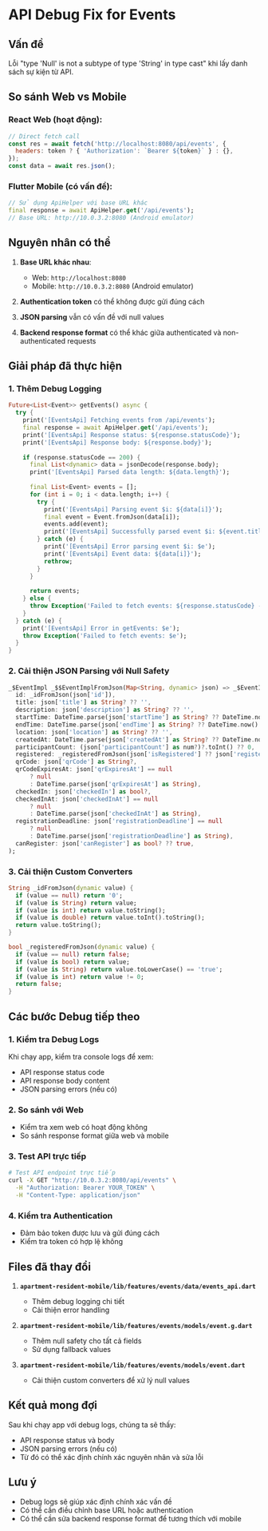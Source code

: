 # API Debug Fix for Events

## Vấn đề

Lỗi "type 'Null' is not a subtype of type 'String' in type cast" khi lấy danh sách sự kiện từ API.

## So sánh Web vs Mobile

### React Web (hoạt động):
```javascript
// Direct fetch call
const res = await fetch('http://localhost:8080/api/events', {
  headers: token ? { 'Authorization': `Bearer ${token}` } : {},
});
const data = await res.json();
```

### Flutter Mobile (có vấn đề):
```dart
// Sử dụng ApiHelper với base URL khác
final response = await ApiHelper.get('/api/events');
// Base URL: http://10.0.3.2:8080 (Android emulator)
```

## Nguyên nhân có thể

1. **Base URL khác nhau**:
   - Web: `http://localhost:8080`
   - Mobile: `http://10.0.3.2:8080` (Android emulator)

2. **Authentication token** có thể không được gửi đúng cách

3. **JSON parsing** vẫn có vấn đề với null values

4. **Backend response format** có thể khác giữa authenticated và non-authenticated requests

## Giải pháp đã thực hiện

### 1. Thêm Debug Logging
```dart
Future<List<Event>> getEvents() async {
  try {
    print('[EventsApi] Fetching events from /api/events');
    final response = await ApiHelper.get('/api/events');
    print('[EventsApi] Response status: ${response.statusCode}');
    print('[EventsApi] Response body: ${response.body}');
    
    if (response.statusCode == 200) {
      final List<dynamic> data = jsonDecode(response.body);
      print('[EventsApi] Parsed data length: ${data.length}');
      
      final List<Event> events = [];
      for (int i = 0; i < data.length; i++) {
        try {
          print('[EventsApi] Parsing event $i: ${data[i]}');
          final event = Event.fromJson(data[i]);
          events.add(event);
          print('[EventsApi] Successfully parsed event $i: ${event.title}');
        } catch (e) {
          print('[EventsApi] Error parsing event $i: $e');
          print('[EventsApi] Event data: ${data[i]}');
          rethrow;
        }
      }
      
      return events;
    } else {
      throw Exception('Failed to fetch events: ${response.statusCode} - ${response.body}');
    }
  } catch (e) {
    print('[EventsApi] Error in getEvents: $e');
    throw Exception('Failed to fetch events: $e');
  }
}
```

### 2. Cải thiện JSON Parsing với Null Safety
```dart
_$EventImpl _$$EventImplFromJson(Map<String, dynamic> json) => _$EventImpl(
  id: _idFromJson(json['id']),
  title: json['title'] as String? ?? '',
  description: json['description'] as String? ?? '',
  startTime: DateTime.parse(json['startTime'] as String? ?? DateTime.now().toIso8601String()),
  endTime: DateTime.parse(json['endTime'] as String? ?? DateTime.now().toIso8601String()),
  location: json['location'] as String? ?? '',
  createdAt: DateTime.parse(json['createdAt'] as String? ?? DateTime.now().toIso8601String()),
  participantCount: (json['participantCount'] as num?)?.toInt() ?? 0,
  registered: _registeredFromJson(json['isRegistered'] ?? json['registered']),
  qrCode: json['qrCode'] as String?,
  qrCodeExpiresAt: json['qrExpiresAt'] == null
      ? null
      : DateTime.parse(json['qrExpiresAt'] as String),
  checkedIn: json['checkedIn'] as bool?,
  checkedInAt: json['checkedInAt'] == null
      ? null
      : DateTime.parse(json['checkedInAt'] as String),
  registrationDeadline: json['registrationDeadline'] == null
      ? null
      : DateTime.parse(json['registrationDeadline'] as String),
  canRegister: json['canRegister'] as bool? ?? true,
);
```

### 3. Cải thiện Custom Converters
```dart
String _idFromJson(dynamic value) {
  if (value == null) return '0';
  if (value is String) return value;
  if (value is int) return value.toString();
  if (value is double) return value.toInt().toString();
  return value.toString();
}

bool _registeredFromJson(dynamic value) {
  if (value == null) return false;
  if (value is bool) return value;
  if (value is String) return value.toLowerCase() == 'true';
  if (value is int) return value != 0;
  return false;
}
```

## Các bước Debug tiếp theo

### 1. Kiểm tra Debug Logs
Khi chạy app, kiểm tra console logs để xem:
- API response status code
- API response body content
- JSON parsing errors (nếu có)

### 2. So sánh với Web
- Kiểm tra xem web có hoạt động không
- So sánh response format giữa web và mobile

### 3. Test API trực tiếp
```bash
# Test API endpoint trực tiếp
curl -X GET "http://10.0.3.2:8080/api/events" \
  -H "Authorization: Bearer YOUR_TOKEN" \
  -H "Content-Type: application/json"
```

### 4. Kiểm tra Authentication
- Đảm bảo token được lưu và gửi đúng cách
- Kiểm tra token có hợp lệ không

## Files đã thay đổi

1. **`apartment-resident-mobile/lib/features/events/data/events_api.dart`**
   - Thêm debug logging chi tiết
   - Cải thiện error handling

2. **`apartment-resident-mobile/lib/features/events/models/event.g.dart`**
   - Thêm null safety cho tất cả fields
   - Sử dụng fallback values

3. **`apartment-resident-mobile/lib/features/events/models/event.dart`**
   - Cải thiện custom converters để xử lý null values

## Kết quả mong đợi

Sau khi chạy app với debug logs, chúng ta sẽ thấy:
- API response status và body
- JSON parsing errors (nếu có)
- Từ đó có thể xác định chính xác nguyên nhân và sửa lỗi

## Lưu ý

- Debug logs sẽ giúp xác định chính xác vấn đề
- Có thể cần điều chỉnh base URL hoặc authentication
- Có thể cần sửa backend response format để tương thích với mobile
